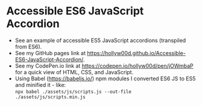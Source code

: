 # Accessible ES6 JavaScript Accordion
- See an example of accessible ES5 JavaScript accordions (transpiled from ES6).
- See my GitHub pages link at https://hollyw00d.github.io/Accessible-ES6-JavaScript-Accordion/.
- See my CodePen.io link at https://codepen.io/hollyw00d/pen/jOWmbaP for a quick view of HTML, CSS, and JavaScript.
- Using Babel (https://babeljs.io/) npm modules I converted ES6 JS to ES5 and minified it - like:  
```npx babel ./assets/js/scripts.js --out-file ./assets/js/scripts.min.js```